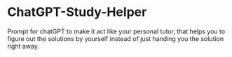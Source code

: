 # ChatGPT-Study-Helper
Prompt for chatGPT to make it act like your personal tutor, that helps you to figure out the solutions by yourself instead of just handing you the solution right away.
